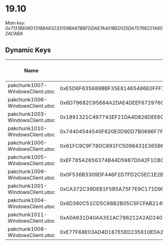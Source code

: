 # 19.10

###### *Main key: 0x7131B806D1318BA63233159BA67BBFDDAE7A401BED125DA75766221A602ACABA*

## Dynamic Keys

| Name                            | Key                                                                | High Res Textures |
|---------------------------------|--------------------------------------------------------------------|-------------------|
| pakchunk1007-WindowsClient.utoc | 0xE5D6F635689BBF35E81465486E0FFF1E494BC31B8650558EEED2863D2B4E3365 | ❌                 |
| pakchunk1006-WindowsClient.utoc | 0x6D79682C95684A2DAE4DEEF672976C07CA409943CACE6C703C2D863E11C55619 | ❌                 |
| pakchunk1003-WindowsClient.utoc | 0x1891321C497743EF21DA4D826DEE6C7C6D6534B9971D2B6CDE7FB44181F82A38 | ❌                 |
| pakchunk1010-WindowsClient.utoc | 0x74404544540F620E0D9DD7B0696F7FAC40E95B437C54587BB2B4D90E7D1A7A31 | ❌                 |
| pakchunk1000-WindowsClient.utoc | 0x61FC9C9F78DC891FC5098431E365B618CCCCA77A40DEB81B2FA5A7566252B714 | ❌                 |
| pakchunk1005-WindowsClient.utoc | 0xEF785A2656374B44D5987D042F1CB0EA9E45CC546B2135AA3A6A1B1FD17632AF | ❌                 |
| pakchunk1009-WindowsClient.utoc | 0x0F536B3309DF446F2D7FD2C5EC1E2BEEB439DCCDA70AD3EFDB9AA3C36D93F4C4 | ❌                 |
| pakchunk1001-WindowsClient.utoc | 0xCA372C39DEB1F5B5A75F7E9C171D90DFFCE01EB0AB9EE5B08AE65EC6B75C33CB | ❌                 |
| pakchunk1004-WindowsClient.utoc | 0x8D380C51CD5C88B2B05C5FCFAB214997AB3D230E525D81CA8924E1390846E531 | ❌                 |
| pakchunk1011-WindowsClient.utoc | 0xA0A631D40AA351AC786212A2AD24037B205240D9129842834BBABE53FE0AB335 | ❌                 |
| pakchunk1008-WindowsClient.utoc | 0xE77F68E03AD4D167E5ED235610EDA29BCFD96282FB08124EBF3FB784DD1C7390 | ❌                 |
